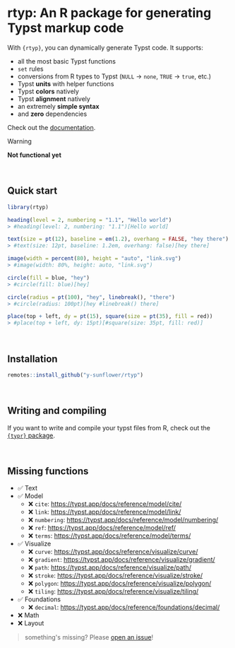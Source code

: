 # rtyp: An R package for generating Typst markup code

With `{rtyp}`, you can dynamically generate Typst code. It supports:

- all the most basic Typst functions
- `set` rules
- conversions from R types to Typst (`NULL` -> `none`, `TRUE` -> `true`, etc.)
- Typst **units** with helper functions
- Typst **colors** natively
- Typst **alignment** natively
- an extremely **simple syntax**
- and **zero** dependencies

Check out the [documentation](https://y-sunflower.github.io/rtyp/).

> [!WARNING]  
> **Not functional yet**

<br>

## Quick start

```r
library(rtyp)

heading(level = 2, numbering = "1.1", "Hello world")
> #heading(level: 2, numbering: "1.1")[Hello world]

text(size = pt(12), baseline = em(1.2), overhang = FALSE, "hey there")
> #text(size: 12pt, baseline: 1.2em, overhang: false)[hey there]

image(width = percent(80), height = "auto", "link.svg")
> #image(width: 80%, height: auto, "link.svg")

circle(fill = blue, "hey")
> #circle(fill: blue)[hey]

circle(radius = pt(100), "hey", linebreak(), "there")
> #circle(radius: 100pt)[hey #linebreak() there]

place(top + left, dy = pt(15), square(size = pt(35), fill = red))
> #place(top + left, dy: 15pt)[#square(size: 35pt, fill: red)]
```

<br>

## Installation

```r
remotes::install_github("y-sunflower/rtyp")
```

<br>

## Writing and compiling

If you want to write and compile your typst files from R, check out the [`{typr}` package](https://github.com/christopherkenny/typr/).

<br>

## Missing functions

- ✅ Text
- ✅ Model
  - ❌ `cite`: https://typst.app/docs/reference/model/cite/
  - ❌ `link`: https://typst.app/docs/reference/model/link/
  - ❌ `numbering`: https://typst.app/docs/reference/model/numbering/
  - ❌ `ref`: https://typst.app/docs/reference/model/ref/
  - ❌ `terms`: https://typst.app/docs/reference/model/terms/
- ✅ Visualize
  - ❌ `curve`: https://typst.app/docs/reference/visualize/curve/
  - ❌ `gradient`: https://typst.app/docs/reference/visualize/gradient/
  - ❌ `path`: https://typst.app/docs/reference/visualize/path/
  - ❌ `stroke`: https://typst.app/docs/reference/visualize/stroke/
  - ❌ `polygon`: https://typst.app/docs/reference/visualize/polygon/
  - ❌ `tiling`: https://typst.app/docs/reference/visualize/tiling/
- ✅ Foundations
  - ❌ `decimal`: https://typst.app/docs/reference/foundations/decimal/
- ❌ Math
- ❌ Layout

> something's missing? Please [open an issue](https://github.com/y-sunflower/rtyp/issues)!
